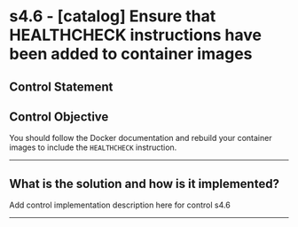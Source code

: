 # s4.6 - \[catalog\] Ensure that HEALTHCHECK instructions have been added to container images

## Control Statement

## Control Objective

You should follow the Docker documentation and rebuild your container images to include the `HEALTHCHECK` instruction.

______________________________________________________________________

## What is the solution and how is it implemented?

Add control implementation description here for control s4.6

______________________________________________________________________
